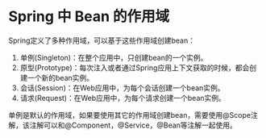 # Spring 中 Bean 的作用域
Spring定义了多种作用域，可以基于这些作用域创建bean：

1. 单例(Singleton)：在整个应用中，只创建bean的一个实例。
2. 原型(Prototype)：每次注入或者通过Spring应用上下文获取的时候，都会创建一个新的bean实例。
3. 会话(Session)：在Web应用中，为每个会话创建一个bean实例。
4. 请求(Request)：在Web应用中，为每个请求创建一个bean实例。

单例是默认的作用域，如果要使用其它的作用域创建bean，需要使用@Scope注解，该注解可以和@Component，@Service，@Bean等注解一起使用。